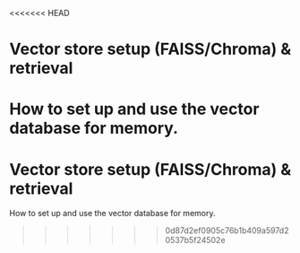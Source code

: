 <<<<<<< HEAD
# Vector store setup (FAISS/Chroma) & retrieval

How to set up and use the vector database for memory.
=======
# Vector store setup (FAISS/Chroma) & retrieval

How to set up and use the vector database for memory.
>>>>>>> 0d87d2ef0905c76b1b409a597d20537b5f24502e
